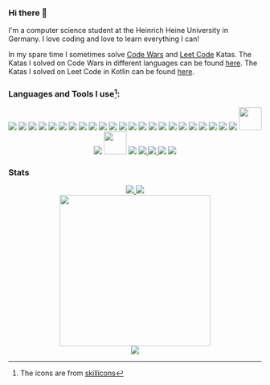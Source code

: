 ### Hi there 👋

<p> 
I'm a computer science student at the Heinrich Heine University in Germany.
I love coding and love to learn everything I can!
</p>

<p> 
In my spare time I sometimes solve 
<a href="https://www.codewars.com/r/iGtS7w">Code Wars</a> 
and
<a href="https://leetcode.com/">Leet Code</a>
Katas. 
The Katas I solved on Code Wars in different languages can be found 
<a href="https://github.com/jaess105/CodeWars_Katas">here</a>.
The Katas I solved on Leet Code in Kotlin can be found 
<a href="https://github.com/jaess105/Leetcode">here</a>.
</p>

### Languages and Tools I use[^1]:

<p align="center">
    <img src="https://skillicons.dev/icons?i=java" />
    <img src="https://skillicons.dev/icons?i=kotlin" />
    <img src="https://skillicons.dev/icons?i=spring" />
    <img src="https://skillicons.dev/icons?i=cs" />
    <img src="https://skillicons.dev/icons?i=dotnet" />
    <img src="https://skillicons.dev/icons?i=dart" />
    <img src="https://skillicons.dev/icons?i=flutter" />
    <img src="https://skillicons.dev/icons?i=python" />
    <img src="https://skillicons.dev/icons?i=ts" />
    <img src="https://skillicons.dev/icons?i=angular" />
    <img src="https://skillicons.dev/icons?i=docker" />
    <img src="https://skillicons.dev/icons?i=clojure" />
    <img src="https://skillicons.dev/icons?i=c" />
    <img src="https://skillicons.dev/icons?i=cpp" />
    <img src="https://skillicons.dev/icons?i=rust" />
    <img src="https://skillicons.dev/icons?i=js" />
    <img src="https://skillicons.dev/icons?i=html" />
    <img src="https://skillicons.dev/icons?i=css" />
    <img src="https://skillicons.dev/icons?i=bash" >
    <img src="https://skillicons.dev/icons?i=latex" />
    <img src="https://skillicons.dev/icons?i=md" />
    <img src="https://skillicons.dev/icons?i=vscode" />
    <img src="https://skillicons.dev/icons?i=androidstudio" />
    <img src="https://plugins.jetbrains.com/static/versions/24075/jetbrains-simple.svg"
         width="45" height="45">
    <img src="https://skillicons.dev/icons?i=idea" />
    <img src="https://cdn-icons-png.flaticon.com/512/888/888879.png" 
         width="45" height="45">
    <img src="https://skillicons.dev/icons?i=git" >
    <a href="https://www.linkedin.com/in/jannik-esser-04ab83212/"> 
        <img src="https://skillicons.dev/icons?i=linkedin" > 
    </a>
    <a href="https://discordapp.com/users/Fandjayjay#8196"> 
        <img src="https://skillicons.dev/icons?i=discord" >
    </a>
    <img src="https://skillicons.dev/icons?i=raspberrypi" >
    <img src="https://skillicons.dev/icons?i=stackoverflow" >
</p>

### Stats

<div align="center">
    <div>
        <a href="https://github.com/anuraghazra/github-readme-stats">
            <img src="https://github-readme-stats.vercel.app/api?username=jaess105&show_icons=true&theme=dracula&count_private=true" />
        </a>
        <a href="https://github.com/anuraghazra/convoychat">
            <img src="https://github-readme-stats.vercel.app/api/top-langs/?username=jaess105&theme=dracula&count_private=true&langs_count=10&layout=pie" />
        </a>
    </div>
    <div>
        <a href="https://github.com/jaess105/CodeWars_Katas">
            <img src="https://www.codewars.com/users/jaess105/badges/large" width="300"/>
        </a>
    </div>
    <div>
        <a href="https://github.com/jaess105/Leetcode">
            <img src="https://leetcard.jacoblin.cool/Jaess105?theme=dark&font=Turret%20Road&ext=heatmap">
        </a>
    </div>
</div>


[^1]: The icons are from [skillicons](https://skillicons.dev)
